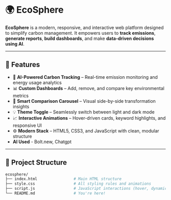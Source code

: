 # 🌍 EcoSphere

**EcoSphere** is a modern, responsive, and interactive web platform designed to simplify carbon management. It empowers users to **track emissions**, **generate reports**, **build dashboards**, and make **data-driven decisions using AI**.

---

## 🚀 Features

- 🌱 **AI-Powered Carbon Tracking** – Real-time emission monitoring and energy usage analytics
- 📊 **Custom Dashboards** – Add, remove, and compare key environmental metrics
- 🎯 **Smart Comparison Carousel** – Visual side-by-side transformation insights
- 💡 **Theme Toggle** – Seamlessly switch between light and dark mode
- 📈 **Interactive Animations** – Hover-driven cards, keyword highlights, and responsive UI
- ⚙️ **Modern Stack** – HTML5, CSS3, and JavaScript with clean, modular structure
- **AI Used** - Bolt.new, Chatgpt

---

## 📁 Project Structure

```bash
ecosphere/
├── index.html                # Main HTML structure
├── style.css                 # All styling rules and animations
├── script.js                 # JavaScript interactions (hover, dynamic cards, etc.)
└── README.md                 # You're here!
